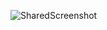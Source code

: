 
![SharedScreenshot](https://github.com/user-attachments/assets/98d137d6-e7ce-42e9-b62f-1d7c823ee981)

